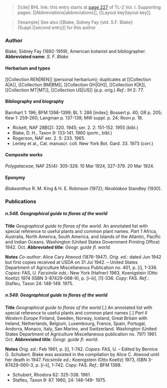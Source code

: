 > [!cite] BHL link: this entry starts at [page 227](https://www.biodiversitylibrary.org/page/33120358) of TL-2 Vol. I.
> Supporting pages: [[Abbreviations|abbreviations]], [[Layout key|layout key]].

> [!example] See also [[Blake, Sidney Fay {std. S.F. Blake} (Suppl.)|second entry]] for this author

### Author

Blake, Sidney Fay (1892-1959), American botanist and bibliographer. 
**Abbreviated name**: *S. F. Blake*

#### Herbarium and types

[[Collection REN|REN]] (personal herbarium); duplicates at [[Collection A|A]], [[Collection BM|BM]], [[Collection GH|GH]], [[Collection K|K]], [[Collection MT|MT]], [[Collection US|US]] (p.p. orig.)
*Ref*.: IH 2: 77.

#### Bibliography and biography

Barnhart 1: 196; BFM 1398-1399; BL 1: 286 \[index\]; Bossert p. 40; GR p. 205; Kew 1: 259-260; Langman p. 137-139; MW suppl. p. 24; Roon p. 18.
- Rickett, NAF 28B(2): 320. 1945; ser. 2. 2: 151-152. 1955 (bibl.)
- Blake, D. H., Taxon 9: 133-141. 1960 (portr., bibl.)
- Rogerson, NAF ser. 2. 5: 233. 1965.
- Lenley et al., Cat. manuscr. coll. New York Bot. Gard. 33. 1973 (corr.)

#### Composite works

*Polygalaceae*, NAF 25(4): 305-326. 10 Mar 1924, 327-379. 20 Mar 1924.

#### Eponymy

*Blakeanthus* R. M. King & H. E. Robinson (1972); *Neoblakea* Standley (1930).

### Publications

##### n.548. Geographical guide to floras of the world

**Title**
*Geographical guide to floras of the world*. An annotated list with special reference to useful plants and common plant names. *Part 1* Africa, Australia, North America, South America, and Islands of the Atlantic, Pacific and Indian Oceans. Washington (United States Government Printing Office) 1942. Oct.
**Abbreviated title**: *Geogr. guide fl. world*.

**Notes**
*Co-author*: Alice Cary Atwood (1876-1947).
*Orig. ed*.: dated Jun 1942 but first copies received at USDA on 31 Jul 1942. – United States Department of Agriculture Miscellaneous Publication no. 401, p. \[i\], 1-336.
*Copies*: FAS, U.
*Facsimile eds*.: New York (Hafner) 1963, Koenigstein (Otto Koeltz) 1974 (ISBN 3-87429-068-9), p. \[i-iii\], \[1\]-336. *Copy*: FAS.
*Ref*.: Stafleu, Taxon 24: 148-149. 1975.

##### n.549. Geographical guide to floras of the world

**Title**
*Geographical guide to floras of the world* \[.\] An annotated list with special reference to useful plants and common plant names \[.\] *Part II Western Europe* Finland, Sweden, Norway, Iceland, Great Britain with Ireland, Netherlands, Belgium, Luxembourg, France, Spain, Portugal, Andorra, Monaco, Italy, San Marino, and Switzerland. Washington (United States Department of Agriculture Miscellaneous publication no. 797) 1961. Oct.
**Abbreviated title**: *Geogr. guide fl. world*.

**Notes**
*Orig. ed*.: Feb 1961, p. \[i\], 1-742. *Copies*: FAS, U. – Edited by Bernice G. Schubert. Blake was assisted in the compilation by Alice C. Atwood until her death in 1947.
*Facsimile ed*.: Koenigstein (Otto Koeltz) 1973, ISBN 3-87429-060-3, p. \[i-ii\], 1-742. *Copy*: FAS.
*Ref*.: BFM 1398.
- Schubert, Rhodora 62: 325-338. 1961.
- Stafleu, Taxon 9: 87. 1960, 24: 148-149- 1975.

